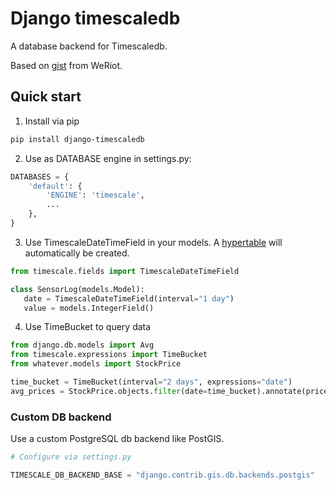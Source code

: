 # Django timescaledb

A database backend for Timescaledb.

Based on [gist](https://gist.github.com/dedsm/fc74f04eb70d78459ff0847ef16f2e7a) from WeRiot.


## Quick start

1. Install via pip

```bash
pip install django-timescaledb
```

2. Use as DATABASE engine in settings.py:

```python
DATABASES = {
    'default': {
        'ENGINE': 'timescale',
        ...
    },
}
```

3. Use TimescaleDateTimeField in your models. A [hypertable](https://docs.timescale.com/latest/using-timescaledb/hypertables#react-docs) will automatically be created.

```python
from timescale.fields import TimescaleDateTimeField

class SensorLog(models.Model):
   date = TimescaleDateTimeField(interval="1 day")
   value = models.IntegerField()

```

4. Use TimeBucket to query data
```python
from django.db.models import Avg
from timescale.expressions import TimeBucket
from whatever.models import StockPrice

time_bucket = TimeBucket(interval="2 days", expressions="date")
avg_prices = StockPrice.objects.filter(date=time_bucket).annotate(price=Avg("price"))

```


### Custom DB backend

Use a custom PostgreSQL db backend like PostGIS.

```python
# Configure via settings.py

TIMESCALE_DB_BACKEND_BASE = "django.contrib.gis.db.backends.postgis"
```
